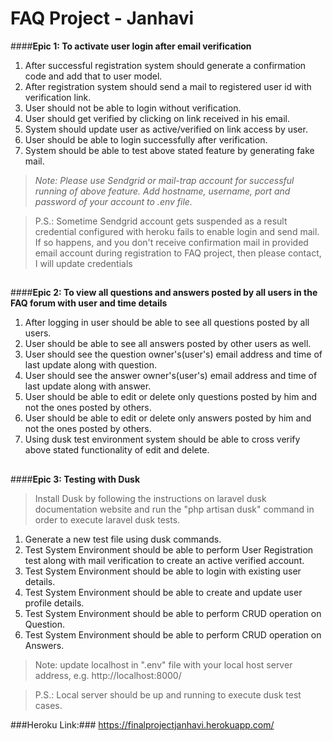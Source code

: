 # FAQ Project - Janhavi
####**Epic 1: To activate user login after email verification**
1. After successful registration system should generate a confirmation code and add that to user model.
2. After registration system should send a mail to registered user id with verification link.
3. User should not be able to login without verification.
4. User should get verified by clicking on link received in his email.
5. System should update user as active/verified on link access by user.
6. User should be able to login successfully after verification.
7. System should be able to test above stated feature by generating fake mail.

>_Note: Please use Sendgrid or mail-trap account for successful running of above feature. Add hostname, username, port and password of your account to .env file._

>P.S.: Sometime Sendgrid account gets suspended as a result  credential configured with heroku fails to enable login and send mail. If so happens, and you don't receive confirmation mail in provided email account during registration to FAQ project, then please contact, I will update credentials
##

####**Epic 2: To view all questions and answers posted by all users in the FAQ forum with user and time details**
1. After logging in user should be able to see all questions posted by all users.
2. User should be able to see all answers posted by other users as well.
3. User should see the question owner's(user's) email address and time of last update along with question.
3. User should see the answer owner's(user's) email address and time of last update along with answer.
4. User should be able to edit or delete only questions posted by him and not the ones posted by others.
5. User should be able to edit or delete only answers posted by him and not the ones posted by others.
6. Using dusk test environment system should be able to cross verify above stated functionality of edit and delete.

##

####**Epic 3: Testing with Dusk**
> Install Dusk by following the instructions on laravel dusk documentation website and run the "php artisan dusk" command in order to execute laravel dusk tests. 
1. Generate a new test file using dusk commands.
2. Test System Environment should be able to perform User Registration test along with mail verification to create an active verified account.
3. Test System Environment should be able to login with existing user details.
4. Test System Environment should be able to create and update user profile details.
5. Test System Environment should be able to perform CRUD operation on Question.
6. Test System Environment should be able to perform CRUD operation on Answers.
>Note: update localhost in ".env" file with your local host server address, e.g. http://localhost:8000/

>P.S.: Local server should be up and running to execute dusk test cases.



###Heroku Link:### https://finalprojectjanhavi.herokuapp.com/ 

##
